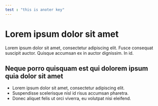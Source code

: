 ```yaml
---
test : "this is anoter key"
---
```


# Lorem ipsum dolor sit amet

Lorem ipsum dolor sit amet,  consectetur adipiscing elit. Fusce consequat suscipit auctor. Quisque accumsan ex in auctor dignissim. In id.

## Neque porro quisquam est qui dolorem ipsum quia dolor sit amet

- Lorem ipsum dolor sit amet,  consectetur adipiscing elit.
- Suspendisse scelerisque nisl id risus accumsan pharetra.
- Donec aliquet felis ut orci viverra,  eu volutpat nisi eleifend.

